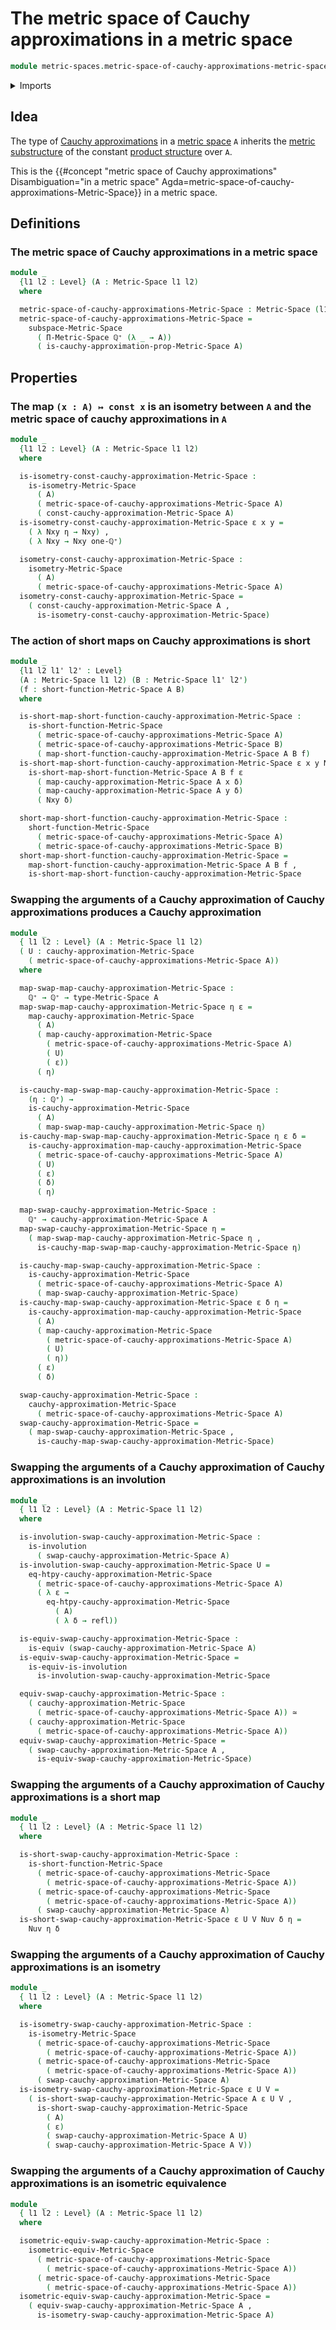 # The metric space of Cauchy approximations in a metric space

```agda
module metric-spaces.metric-space-of-cauchy-approximations-metric-spaces where
```

<details><summary>Imports</summary>

```agda
open import elementary-number-theory.positive-rational-numbers

open import foundation.dependent-pair-types
open import foundation.equivalences
open import foundation.identity-types
open import foundation.involutions
open import foundation.subtypes
open import foundation.universe-levels

open import metric-spaces.cauchy-approximations-metric-spaces
open import metric-spaces.dependent-products-metric-spaces
open import metric-spaces.equality-of-metric-spaces
open import metric-spaces.isometries-metric-spaces
open import metric-spaces.metric-spaces
open import metric-spaces.short-functions-metric-spaces
open import metric-spaces.subspaces-metric-spaces
```

</details>

## Idea

The type of
[Cauchy approximations](metric-spaces.cauchy-approximations-metric-spaces.md) in
a [metric space](metric-spaces.metric-spaces.md) `A` inherits the
[metric substructure](metric-spaces.subspaces-metric-spaces.md) of the constant
[product structure](metric-spaces.dependent-products-metric-spaces.md) over `A`.

This is the
{{#concept "metric space of Cauchy approximations" Disambiguation="in a metric space" Agda=metric-space-of-cauchy-approximations-Metric-Space}}
in a metric space.

## Definitions

### The metric space of Cauchy approximations in a metric space

```agda
module _
  {l1 l2 : Level} (A : Metric-Space l1 l2)
  where

  metric-space-of-cauchy-approximations-Metric-Space : Metric-Space (l1 ⊔ l2) l2
  metric-space-of-cauchy-approximations-Metric-Space =
    subspace-Metric-Space
      ( Π-Metric-Space ℚ⁺ (λ _ → A))
      ( is-cauchy-approximation-prop-Metric-Space A)
```

## Properties

### The map `(x : A) ↦ const x` is an isometry between `A` and the metric space of cauchy approximations in `A`

```agda
module _
  {l1 l2 : Level} (A : Metric-Space l1 l2)
  where

  is-isometry-const-cauchy-approximation-Metric-Space :
    is-isometry-Metric-Space
      ( A)
      ( metric-space-of-cauchy-approximations-Metric-Space A)
      ( const-cauchy-approximation-Metric-Space A)
  is-isometry-const-cauchy-approximation-Metric-Space ε x y =
    ( λ Nxy η → Nxy) ,
    ( λ Nxy → Nxy one-ℚ⁺)

  isometry-const-cauchy-approximation-Metric-Space :
    isometry-Metric-Space
      ( A)
      ( metric-space-of-cauchy-approximations-Metric-Space A)
  isometry-const-cauchy-approximation-Metric-Space =
    ( const-cauchy-approximation-Metric-Space A ,
      is-isometry-const-cauchy-approximation-Metric-Space)
```

### The action of short maps on Cauchy approximations is short

```agda
module _
  {l1 l2 l1' l2' : Level}
  (A : Metric-Space l1 l2) (B : Metric-Space l1' l2')
  (f : short-function-Metric-Space A B)
  where

  is-short-map-short-function-cauchy-approximation-Metric-Space :
    is-short-function-Metric-Space
      ( metric-space-of-cauchy-approximations-Metric-Space A)
      ( metric-space-of-cauchy-approximations-Metric-Space B)
      ( map-short-function-cauchy-approximation-Metric-Space A B f)
  is-short-map-short-function-cauchy-approximation-Metric-Space ε x y Nxy δ =
    is-short-map-short-function-Metric-Space A B f ε
      ( map-cauchy-approximation-Metric-Space A x δ)
      ( map-cauchy-approximation-Metric-Space A y δ)
      ( Nxy δ)

  short-map-short-function-cauchy-approximation-Metric-Space :
    short-function-Metric-Space
      ( metric-space-of-cauchy-approximations-Metric-Space A)
      ( metric-space-of-cauchy-approximations-Metric-Space B)
  short-map-short-function-cauchy-approximation-Metric-Space =
    map-short-function-cauchy-approximation-Metric-Space A B f ,
    is-short-map-short-function-cauchy-approximation-Metric-Space
```

### Swapping the arguments of a Cauchy approximation of Cauchy approximations produces a Cauchy approximation

```agda
module _
  { l1 l2 : Level} (A : Metric-Space l1 l2)
  ( U : cauchy-approximation-Metric-Space
    ( metric-space-of-cauchy-approximations-Metric-Space A))
  where

  map-swap-map-cauchy-approximation-Metric-Space :
    ℚ⁺ → ℚ⁺ → type-Metric-Space A
  map-swap-map-cauchy-approximation-Metric-Space η ε =
    map-cauchy-approximation-Metric-Space
      ( A)
      ( map-cauchy-approximation-Metric-Space
        ( metric-space-of-cauchy-approximations-Metric-Space A)
        ( U)
        ( ε))
      ( η)

  is-cauchy-map-swap-map-cauchy-approximation-Metric-Space :
    (η : ℚ⁺) →
    is-cauchy-approximation-Metric-Space
      ( A)
      ( map-swap-map-cauchy-approximation-Metric-Space η)
  is-cauchy-map-swap-map-cauchy-approximation-Metric-Space η ε δ =
    is-cauchy-approximation-map-cauchy-approximation-Metric-Space
      ( metric-space-of-cauchy-approximations-Metric-Space A)
      ( U)
      ( ε)
      ( δ)
      ( η)

  map-swap-cauchy-approximation-Metric-Space :
    ℚ⁺ → cauchy-approximation-Metric-Space A
  map-swap-cauchy-approximation-Metric-Space η =
    ( map-swap-map-cauchy-approximation-Metric-Space η ,
      is-cauchy-map-swap-map-cauchy-approximation-Metric-Space η)

  is-cauchy-map-swap-cauchy-approximation-Metric-Space :
    is-cauchy-approximation-Metric-Space
      ( metric-space-of-cauchy-approximations-Metric-Space A)
      ( map-swap-cauchy-approximation-Metric-Space)
  is-cauchy-map-swap-cauchy-approximation-Metric-Space ε δ η =
    is-cauchy-approximation-map-cauchy-approximation-Metric-Space
      ( A)
      ( map-cauchy-approximation-Metric-Space
        ( metric-space-of-cauchy-approximations-Metric-Space A)
        ( U)
        ( η))
      ( ε)
      ( δ)

  swap-cauchy-approximation-Metric-Space :
    cauchy-approximation-Metric-Space
      ( metric-space-of-cauchy-approximations-Metric-Space A)
  swap-cauchy-approximation-Metric-Space =
    ( map-swap-cauchy-approximation-Metric-Space ,
      is-cauchy-map-swap-cauchy-approximation-Metric-Space)
```

### Swapping the arguments of a Cauchy approximation of Cauchy approximations is an involution

```agda
module _
  { l1 l2 : Level} (A : Metric-Space l1 l2)
  where

  is-involution-swap-cauchy-approximation-Metric-Space :
    is-involution
      ( swap-cauchy-approximation-Metric-Space A)
  is-involution-swap-cauchy-approximation-Metric-Space U =
    eq-htpy-cauchy-approximation-Metric-Space
      ( metric-space-of-cauchy-approximations-Metric-Space A)
      ( λ ε →
        eq-htpy-cauchy-approximation-Metric-Space
          ( A)
          ( λ δ → refl))

  is-equiv-swap-cauchy-approximation-Metric-Space :
    is-equiv (swap-cauchy-approximation-Metric-Space A)
  is-equiv-swap-cauchy-approximation-Metric-Space =
    is-equiv-is-involution
      is-involution-swap-cauchy-approximation-Metric-Space

  equiv-swap-cauchy-approximation-Metric-Space :
    ( cauchy-approximation-Metric-Space
      ( metric-space-of-cauchy-approximations-Metric-Space A)) ≃
    ( cauchy-approximation-Metric-Space
      ( metric-space-of-cauchy-approximations-Metric-Space A))
  equiv-swap-cauchy-approximation-Metric-Space =
    ( swap-cauchy-approximation-Metric-Space A ,
      is-equiv-swap-cauchy-approximation-Metric-Space)
```

### Swapping the arguments of a Cauchy approximation of Cauchy approximations is a short map

```agda
module _
  { l1 l2 : Level} (A : Metric-Space l1 l2)
  where

  is-short-swap-cauchy-approximation-Metric-Space :
    is-short-function-Metric-Space
      ( metric-space-of-cauchy-approximations-Metric-Space
        ( metric-space-of-cauchy-approximations-Metric-Space A))
      ( metric-space-of-cauchy-approximations-Metric-Space
        ( metric-space-of-cauchy-approximations-Metric-Space A))
      ( swap-cauchy-approximation-Metric-Space A)
  is-short-swap-cauchy-approximation-Metric-Space ε U V Nuv δ η =
    Nuv η δ
```

### Swapping the arguments of a Cauchy approximation of Cauchy approximations is an isometry

```agda
module _
  { l1 l2 : Level} (A : Metric-Space l1 l2)
  where

  is-isometry-swap-cauchy-approximation-Metric-Space :
    is-isometry-Metric-Space
      ( metric-space-of-cauchy-approximations-Metric-Space
        ( metric-space-of-cauchy-approximations-Metric-Space A))
      ( metric-space-of-cauchy-approximations-Metric-Space
        ( metric-space-of-cauchy-approximations-Metric-Space A))
      ( swap-cauchy-approximation-Metric-Space A)
  is-isometry-swap-cauchy-approximation-Metric-Space ε U V =
    ( is-short-swap-cauchy-approximation-Metric-Space A ε U V ,
      is-short-swap-cauchy-approximation-Metric-Space
        ( A)
        ( ε)
        ( swap-cauchy-approximation-Metric-Space A U)
        ( swap-cauchy-approximation-Metric-Space A V))
```

### Swapping the arguments of a Cauchy approximation of Cauchy approximations is an isometric equivalence

```agda
module _
  { l1 l2 : Level} (A : Metric-Space l1 l2)
  where

  isometric-equiv-swap-cauchy-approximation-Metric-Space :
    isometric-equiv-Metric-Space
      ( metric-space-of-cauchy-approximations-Metric-Space
        ( metric-space-of-cauchy-approximations-Metric-Space A))
      ( metric-space-of-cauchy-approximations-Metric-Space
        ( metric-space-of-cauchy-approximations-Metric-Space A))
  isometric-equiv-swap-cauchy-approximation-Metric-Space =
    ( equiv-swap-cauchy-approximation-Metric-Space A ,
      is-isometry-swap-cauchy-approximation-Metric-Space A)
```
